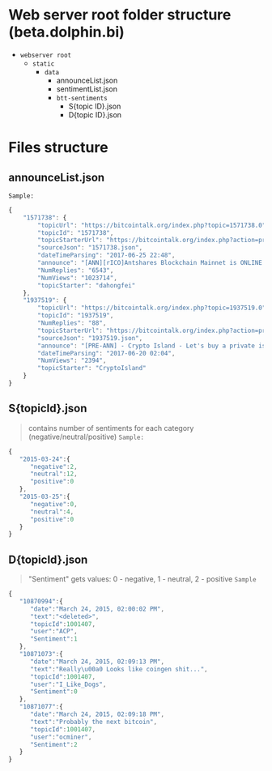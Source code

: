 # Web server root folder structure (beta.dolphin.bi)
* `webserver root`
    * `static`
        * `data`
            * announceList.json
            * sentimentList.json
            * `btt-sentiments`
                * S\{topic ID\}.json
                * D\{topic ID\}.json


# Files structure
## announceList.json
`Sample:`
```javascript
{
    "1571738": {
        "topicUrl": "https://bitcointalk.org/index.php?topic=1571738.0", 
        "topicId": "1571738", 
        "topicStarterUrl": "https://bitcointalk.org/index.php?action=profile;u=145226", 
        "sourceJson": "1571738.json", 
        "dateTimeParsing": "2017-06-25 22:48", 
        "announce": "[ANN][rICO]Antshares Blockchain Mainnet is ONLINE!", 
        "NumReplies": "6543", 
        "NumViews": "1023714", 
        "topicStarter": "dahongfei"
    }, 
    "1937519": {
        "topicUrl": "https://bitcointalk.org/index.php?topic=1937519.0", 
        "topicId": "1937519", 
        "NumReplies": "88", 
        "topicStarterUrl": "https://bitcointalk.org/index.php?action=profile;u=1014170", 
        "sourceJson": "1937519.json", 
        "announce": "[PRE-ANN] - Crypto Island - Let's buy a private island together", 
        "dateTimeParsing": "2017-06-20 02:04", 
        "NumViews": "2394", 
        "topicStarter": "CryptoIsland"
    }
}
```

## S\{topicId\}.json
> contains number of sentiments for each category (negative/neutral/positive)
`Sample:`
```javascript
{
   "2015-03-24":{
      "negative":2,
      "neutral":12,
      "positive":0
   },
   "2015-03-25":{
      "negative":0,
      "neutral":4,
      "positive":0
   }
}
```

## D\{topicId\}.json
> "Sentiment" gets values: 0 - negative, 1 - neutral, 2 - positive
`Sample`
```javascript
{
   "10870994":{
      "date":"March 24, 2015, 02:00:02 PM",
      "text":"<deleted>",
      "topicId":1001407,
      "user":"ACP",
      "Sentiment":1
   },
   "10871073":{
      "date":"March 24, 2015, 02:09:13 PM",
      "text":"Really\u00a0 Looks like coingen shit...",
      "topicId":1001407,
      "user":"I_Like_Dogs",
      "Sentiment":0
   },
   "10871077":{
      "date":"March 24, 2015, 02:09:18 PM",
      "text":"Probably the next bitcoin",
      "topicId":1001407,
      "user":"ocminer",
      "Sentiment":2
   }
}
```